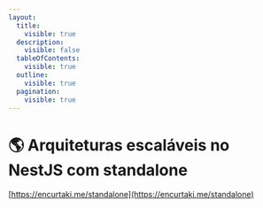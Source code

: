```yaml
---
layout:
  title:
    visible: true
  description:
    visible: false
  tableOfContents:
    visible: true
  outline:
    visible: true
  pagination:
    visible: true
---
```


# 🌎 Arquiteturas escaláveis no NestJS com standalone

[https://encurtaki.me/standalone](https://encurtaki.me/standalone)
